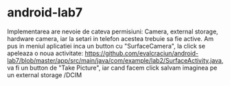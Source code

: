 # android-lab7

Implementarea are nevoie de cateva permisiuni: Camera, external storage, hardware camera, iar la setari in telefon acestea trebuie sa fie active.
Am pus in meniul aplicatiei inca un button cu "SurfaceCamera", la click se apeleaza o noua activitate:
https://github.com/evalcraciun/android-lab7/blob/master/app/src/main/java/com/example/lab2/SurfaceActivity.java, va fi un button de "Take Picture", iar
cand facem click salvam imaginea pe un external storage /DCIM
